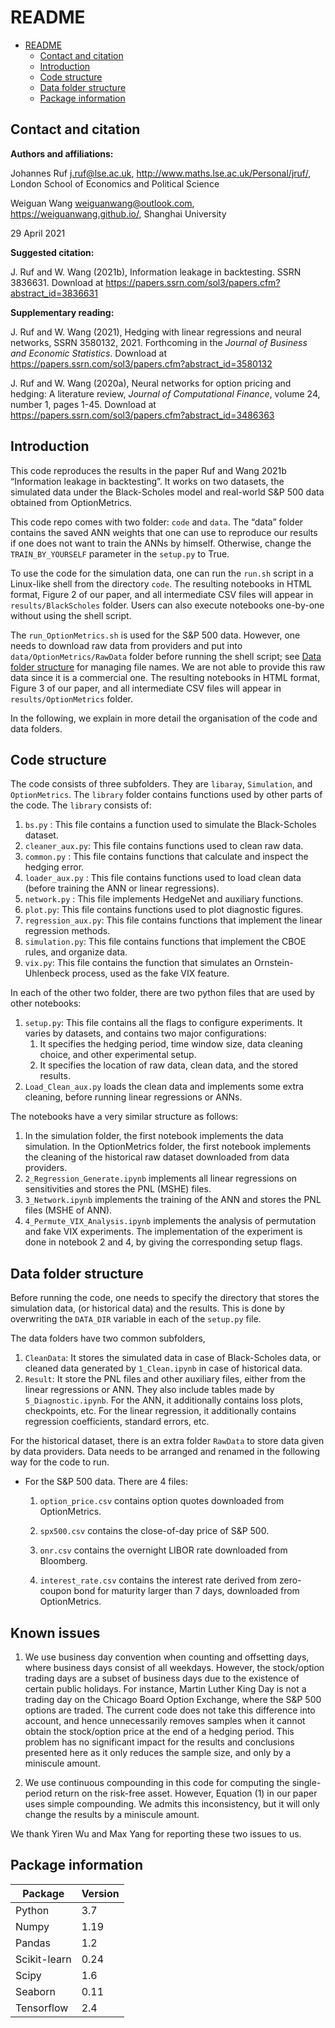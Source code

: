# README	
- [README](#readme)
  - [Contact and citation](#contact-and-citation)
  - [Introduction](#introduction)
  - [Code structure](#code-structure)
  - [Data folder structure](#data-folder-structure)
  - [Package information](#package-information)


## Contact and citation

**Authors and affiliations:**

Johannes Ruf [j.ruf@lse.ac.uk](), http://www.maths.lse.ac.uk/Personal/jruf/, London School of Economics and Political Science

Weiguan Wang [weiguanwang@outlook.com](), https://weiguanwang.github.io/, Shanghai University

29 April 2021

**Suggested citation:**

J. Ruf and W. Wang (2021b), Information leakage in backtesting. SSRN 3836631. Download at https://papers.ssrn.com/sol3/papers.cfm?abstract_id=3836631

**Supplementary reading:**

J. Ruf and W. Wang (2021), Hedging with linear regressions and neural networks, SSRN 3580132, 2021. Forthcoming in the *Journal of Business and Economic Statistics*. Download at https://papers.ssrn.com/sol3/papers.cfm?abstract_id=3580132
    

J. Ruf and W. Wang (2020a), Neural networks for option pricing and hedging: A literature review, *Journal of Computational Finance*, volume 24, number 1, pages 1-45. Download at  https://papers.ssrn.com/sol3/papers.cfm?abstract_id=3486363

## Introduction

This code reproduces the results in the paper Ruf and Wang 2021b “Information leakage in backtesting”. It works on two datasets, the simulated data under the Black-Scholes model and real-world S&P 500 data obtained from OptionMetrics. 

This code repo comes with two folder: `code` and `data`. The “data” folder contains the saved ANN weights that one can use to reproduce our results if one does not want to train the ANNs by himself. Otherwise, change the `TRAIN_BY_YOURSELF` parameter in the `setup.py` to True. 

To use the code for the simulation data, one can run the `run.sh`  script in a Linux-like shell from the directory `code`.  The resulting notebooks in HTML format, Figure 2 of our paper, and all intermediate CSV files will appear in `results/BlackScholes` folder. Users can also execute notebooks one-by-one without using the shell script.

The `run_OptionMetrics.sh` is used for the S&P 500 data. However, one needs to download raw data from providers and put into `data/OptionMetrics/RawData` folder before running the shell script; see [Data folder structure](#Data-folder-structure) for managing file names. We are not able to provide this raw data since it is a commercial one. The resulting notebooks in HTML format, Figure 3 of our paper, and all intermediate CSV files will appear in `results/OptionMetrics` folder.

In the following, we explain in more detail the organisation of the code and data folders.

## Code structure

The code consists of three subfolders. They are `libaray`, `Simulation`, and `OptionMetrics`. The `library` folder contains functions used by other parts of the code. The `library` consists of:

1. `bs.py` : This file contains a function used to simulate the Black-Scholes dataset.
2. `cleaner_aux.py`: This file contains functions used to clean raw data.
3. `common.py` : This file contains functions that calculate and inspect the hedging error.
4. `loader_aux.py` : This file contains functions used to load clean data (before training the ANN or linear regressions).
5. `network.py` : This file implements HedgeNet and auxiliary functions.
6. `plot.py`: This file contains functions used to plot diagnostic figures. 
7. `regression_aux.py`: This file contains functions that implement the linear regression methods.
8. `simulation.py`: This file contains functions that implement the CBOE rules, and organize data.
9.  `vix.py`: This file contains the function that simulates an Ornstein-Uhlenbeck  process, used as the fake VIX feature.



In each of the other two folder, there are two python files that are used by other notebooks:

1. `setup.py`: This file contains all the flags to configure experiments. It varies by datasets, and contains two major configurations:
   1. It specifies the hedging period, time window size, data cleaning choice, and other experimental setup.
   2. It specifies the location of raw data, clean data, and the stored results.
2.  `Load_Clean_aux.py` loads the clean data and implements some extra cleaning, before running linear regressions or ANNs.

The notebooks have a very similar structure as follows:

1. In the simulation folder, the first notebook implements the data simulation. In the OptionMetrics folder, the first notebook implements the cleaning of the historical raw dataset downloaded from data providers. 
2. `2_Regression_Generate.ipynb` implements all linear regressions on sensitivities and stores the PNL (MSHE) files.
4. `3_Network.ipynb` implements the training of the ANN and stores the PNL files (MSHE of ANN).
5. `4_Permute_VIX_Analysis.ipynb` implements the analysis of permutation and fake VIX experiments. The implementation of the experiment is done in notebook 2 and 4, by giving the corresponding setup flags. 

## Data folder structure

Before running the code, one needs to specify the directory that stores the simulation data, (or historical data) and the results. This is done by overwriting the `DATA_DIR` variable in each of the `setup.py` file. 

The data folders  have two common subfolders,

1. `CleanData`: It stores the simulated data in case of Black-Scholes data, or cleaned data generated by `1_Clean.ipynb` in case of historical data.
2. `Result`: It store the PNL files and other auxiliary files, either from the linear regressions or ANN. They also include  tables made by `5_Diagnostic.ipynb`. For the ANN, it additionally contains loss plots, checkpoints, etc. For the linear regression, it additionally contains regression coefficients, standard errors, etc.

For the historical dataset, there is an extra folder `RawData` to store data given by data providers. Data needs to be arranged and renamed in the following way for the code to run.

- For the S\&P 500 data. There are 4 files:

  1. `option_price.csv` contains option quotes downloaded from OptionMetrics. 

  2. `spx500.csv` contains the close-of-day price of S\&P 500. 

  3. `onr.csv` contains the overnight LIBOR rate downloaded from Bloomberg.

  4. `interest_rate.csv` contains the interest rate derived from zero-coupon bond for maturity larger than 7 days, downloaded from OptionMetrics.

## Known issues

1. We use business day convention when counting and offsetting days, where business days consist of all weekdays. However, the stock/option trading days are a subset of  business days due to the existence of certain public holidays. For instance, Martin Luther King Day is not a trading day on the Chicago Board Option Exchange, where the S\&P 500 options are traded.  The current code does not take this difference into account, and hence unnecessarily removes samples when it cannot obtain the stock/option price at the end of a hedging period. This problem has no significant impact for the results and conclusions presented here as it only reduces the sample size, and only by a miniscule amount.

2. We use continuous compounding in this code for computing the single-period return on the risk-free asset. However, Equation (1) in our paper uses simple compounding. We admits this inconsistency, but it will only change the results by a miniscule amount. 

We thank Yiren Wu and Max Yang for reporting these two issues to us.

## Package information

| Package      | Version |
| ------------ | ------- |
| Python       | 3.7     |
| Numpy        | 1.19  |
| Pandas       | 1.2 |
| Scikit-learn | 0.24  |
| Scipy        | 1.6   |
| Seaborn      | 0.11    |
| Tensorflow   | 2.4     |

